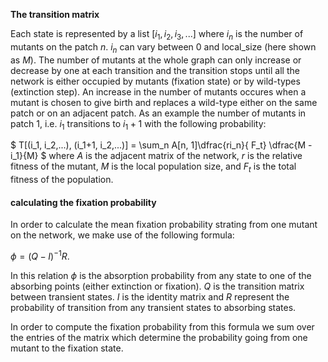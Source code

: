 **The transition matrix**

Each state is represented by a list $[i_1, i_2, i_3, ...]$ where $i_n$ is the number of mutants on the patch $n$. $i_n$ can vary between 0 and local_size (here shown as $M$). The number of mutants at the whole graph can only increase or decrease by one at each transition and the transition stops until all the network is either occupied by mutants (fixation state) or by wild-types (extinction step). An increase in the number of mutants occures when a mutant is chosen to give birth and replaces a wild-type either on the same patch or on an adjacent patch. 
As an example the number of mutants in patch 1, i.e. $i_1$ transitions to $i_1 + 1$ with the following probability:

$ T[(i_1, i_2,...), (i_1+1, i_2,...)] = \sum_n A[n, 1]\dfrac{ri_n}{ F_t} \dfrac{M - i_1}{M} $
where $A$ is the adjacent matrix of the network, $r$ is the relative fitness of the mutant, $M$ is the local population size, and $F_t$ is the total fitness of the population.

#### calculating the fixation probability
In order to calculate the mean fixation probability strating from one mutant on the network, we make use of the following formula:

$\phi= (Q-I)^{-1}R$. 

In this relation $\phi$ is the absorption probability from any state to one of the absorbing points (either extinction or fixation).
$Q$ is the transition matrix between transient states. $I$ is the identity matrix and $R$ represent the probability of transition from any transient states to absorbing states. 

In order to compute the fixation probability from this formula we sum over the entries of the matrix which determine the probability going from one mutant to the fixation state.